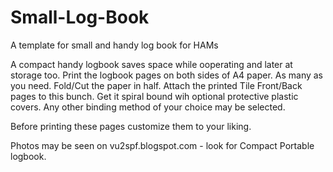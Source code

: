 # Small-Log-Book
A template for small and handy log book for HAMs

A compact handy logbook saves space while ooperating and later at storage too.
Print the logbook pages on both sides of A4 paper. As many as you need. 
Fold/Cut the paper in half. 
Attach the printed Tile Front/Back pages to this bunch.
Get it spiral bound wih optional protective plastic covers. Any other binding method of your choice may be selected.

Before printing these pages customize them to your liking.

Photos may be seen on vu2spf.blogspot.com - look for Compact Portable logbook.
